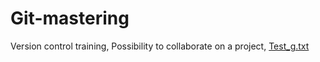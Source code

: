 # Git-mastering
Version control training,
Possibility to collaborate on a project,
[Test_g.txt](https://github.com/IvanN1864/Git-mastering/files/9580806/Test_g.txt)
